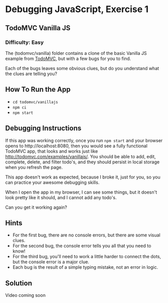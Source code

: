 # Debugging JavaScript, Exercise 1

## TodoMVC Vanilla JS

### Difficulty: Easy

The (todomvc/vanilla) folder contains a clone of the basic Vanilla JS example from [TodoMVC](https://todomvc.com), but with a few bugs for you to find.

Each of the bugs leaves some obvious clues, but do you understand what the clues are telling you?

## How To Run the App
- `cd todomvc/vanillajs`
- `npm ci`
- `npm start`

## Debugging Instructions

If this app was working correctly, once you run `npm start` and your browser opens to http://localhost:8080, then you would see a fully functional TodoMVC app, that looks and works just like http://todomvc.com/examples/vanillajs/. You should be able to add, edit, complete, delete, and filter todo's, and they should persist in local storage when you refresh the page.

This app doesn't work as expected, because I broke it, just for you, so you can practice your awesome debugging skills.

When I open the app in my browser, I can see some things, but it doesn't look pretty like it should, and I cannot add any todo's.

Can you get it working again?

## Hints

- For the first bug, there are no console errors, but there are some visual clues.
- For the second bug, the console error tells you all that you need to know!
- For the third bug, you'll need to work a little harder to connect the dots, but the console error is a major clue.
- Each bug is the result of a simple typing mistake, not an error in logic.

## Solution

Video coming soon
